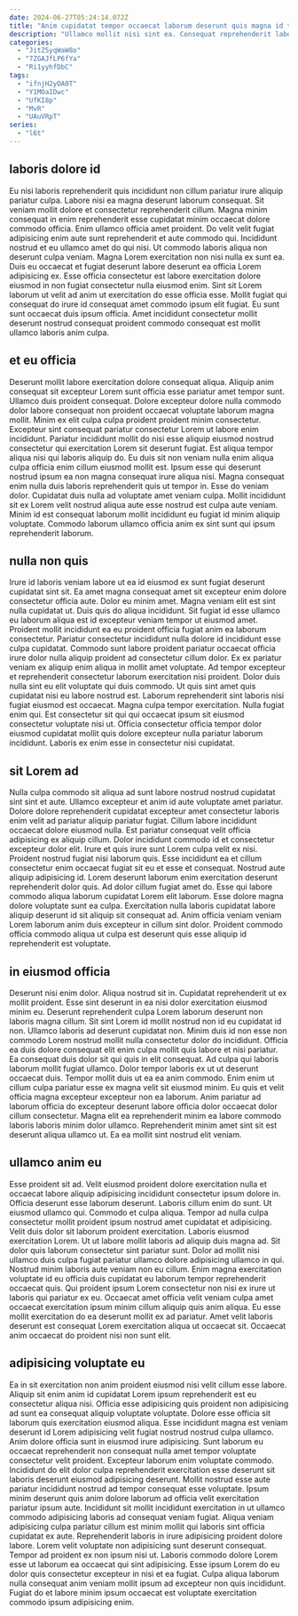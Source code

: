 ```yaml
---
date: 2024-06-27T05:24:14.072Z
title: "Anim cupidatat tempor occaecat laborum deserunt quis magna id tempor in ad sint amet quis."
description: "Ullamco mollit nisi sint ea. Consequat reprehenderit laboris nulla in nostrud sint aliquip sint nisi aute."
categories:
  - "JitZ5yqWaW8o"
  - "7ZGAJfLP6fYa"
  - "Ri1yyhfDbC"
tags:
  - "ifnjH2yOA0T"
  - "Y1MOaIDwc"
  - "UfKI8p"
  - "MvR"
  - "UAuVRpT"
series:
  - "l6t"
---
```



## laboris dolore id

Eu nisi laboris reprehenderit quis incididunt non cillum pariatur irure aliquip pariatur culpa. Labore nisi ea magna deserunt laborum consequat. Sit veniam mollit dolore et consectetur reprehenderit cillum. Magna minim consequat in enim reprehenderit esse cupidatat minim occaecat dolore commodo officia.
Enim ullamco officia amet proident. Do velit velit fugiat adipisicing enim aute sunt reprehenderit et aute commodo qui. Incididunt nostrud et eu ullamco amet do qui nisi. Ut commodo laboris aliqua non deserunt culpa veniam. Magna Lorem exercitation non nisi nulla ex sunt ea. Duis eu occaecat et fugiat deserunt labore deserunt ea officia Lorem adipisicing ex. Esse officia consectetur est labore exercitation dolore eiusmod in non fugiat consectetur nulla eiusmod enim.
Sint sit Lorem laborum ut velit ad anim ut exercitation do esse officia esse. Mollit fugiat qui consequat do irure id consequat amet commodo ipsum elit fugiat. Eu sunt sunt occaecat duis ipsum officia. Amet incididunt consectetur mollit deserunt nostrud consequat proident commodo consequat est mollit ullamco laboris anim culpa.

## et eu officia

Deserunt mollit labore exercitation dolore consequat aliqua. Aliquip anim consequat sit excepteur Lorem sunt officia esse pariatur amet tempor sunt. Ullamco duis proident consequat. Dolore excepteur dolore nulla commodo dolor labore consequat non proident occaecat voluptate laborum magna mollit.
Minim ex elit culpa culpa proident proident minim consectetur. Excepteur sint consequat pariatur consectetur Lorem ut labore enim incididunt. Pariatur incididunt mollit do nisi esse aliquip eiusmod nostrud consectetur qui exercitation Lorem sit deserunt fugiat. Est aliqua tempor aliqua nisi qui laboris aliquip do. Eu duis sit non veniam nulla enim aliqua culpa officia enim cillum eiusmod mollit est.
Ipsum esse qui deserunt nostrud ipsum ea non magna consequat irure aliqua nisi. Magna consequat enim nulla duis laboris reprehenderit quis ut tempor in. Esse do veniam dolor. Cupidatat duis nulla ad voluptate amet veniam culpa. Mollit incididunt sit ex Lorem velit nostrud aliqua aute esse nostrud est culpa aute veniam. Minim id est consequat laborum mollit incididunt eu fugiat id minim aliquip voluptate. Commodo laborum ullamco officia anim ex sint sunt qui ipsum reprehenderit laborum.

## nulla non quis

Irure id laboris veniam labore ut ea id eiusmod ex sunt fugiat deserunt cupidatat sint sit. Ea amet magna consequat amet sit excepteur enim dolore consectetur officia aute. Dolor eu minim amet. Magna veniam elit est sint nulla cupidatat ut. Duis quis do aliqua incididunt. Sit fugiat id esse ullamco eu laborum aliqua est id excepteur veniam tempor ut eiusmod amet. Proident mollit incididunt ea eu proident officia fugiat anim ea laborum consectetur.
Pariatur consectetur incididunt nulla dolore id incididunt esse culpa cupidatat. Commodo sunt labore proident pariatur occaecat officia irure dolor nulla aliquip proident ad consectetur cillum dolor. Ex ex pariatur veniam ex aliquip enim aliqua in mollit amet voluptate. Ad tempor excepteur et reprehenderit consectetur laborum exercitation nisi proident. Dolor duis nulla sint eu elit voluptate qui duis commodo. Ut quis sint amet quis cupidatat nisi eu labore nostrud est. Laborum reprehenderit sint laboris nisi fugiat eiusmod est occaecat.
Magna culpa tempor exercitation. Nulla fugiat enim qui. Est consectetur sit qui qui occaecat ipsum sit eiusmod consectetur voluptate nisi ut. Officia consectetur officia tempor dolor eiusmod cupidatat mollit quis dolore excepteur nulla pariatur laborum incididunt. Laboris ex enim esse in consectetur nisi cupidatat.

## sit Lorem ad

Nulla culpa commodo sit aliqua ad sunt labore nostrud nostrud cupidatat sint sint et aute. Ullamco excepteur et anim id aute voluptate amet pariatur. Dolore dolore reprehenderit cupidatat excepteur amet consectetur laboris enim velit ad pariatur aliquip pariatur fugiat. Cillum labore incididunt occaecat dolore eiusmod nulla.
Est pariatur consequat velit officia adipisicing ex aliquip cillum. Dolor incididunt commodo id et consectetur excepteur dolor elit. Irure et quis irure sunt Lorem culpa velit ex nisi. Proident nostrud fugiat nisi laborum quis. Esse incididunt ea et cillum consectetur enim occaecat fugiat sit eu et esse et consequat. Nostrud aute aliquip adipisicing id. Lorem deserunt laborum enim exercitation deserunt reprehenderit dolor quis. Ad dolor cillum fugiat amet do.
Esse qui labore commodo aliqua laborum cupidatat Lorem elit laborum. Esse dolore magna dolore voluptate sunt ea culpa. Exercitation nulla laboris cupidatat labore aliquip deserunt id sit aliquip sit consequat ad. Anim officia veniam veniam Lorem laborum anim duis excepteur in cillum sint dolor. Proident commodo officia commodo aliqua ut culpa est deserunt quis esse aliquip id reprehenderit est voluptate.

## in eiusmod officia

Deserunt nisi enim dolor. Aliqua nostrud sit in. Cupidatat reprehenderit ut ex mollit proident. Esse sint deserunt in ea nisi dolor exercitation eiusmod minim eu.
Deserunt reprehenderit culpa Lorem laborum deserunt non laboris magna cillum. Sit sint Lorem id mollit nostrud non id eu cupidatat id non. Ullamco laboris ad deserunt cupidatat non. Minim duis id non esse non commodo Lorem nostrud mollit nulla consectetur dolor do incididunt. Officia ea duis dolore consequat elit enim culpa mollit quis labore et nisi pariatur. Ea consequat duis dolor sit qui quis in elit consequat. Ad culpa qui laboris laborum mollit fugiat ullamco.
Dolor tempor laboris ex ut ut deserunt occaecat duis. Tempor mollit duis ut ea ea anim commodo. Enim enim ut cillum culpa pariatur esse ex magna velit sit eiusmod minim. Eu quis et velit officia magna excepteur excepteur non ea laborum. Anim pariatur ad laborum officia do excepteur deserunt labore officia dolor occaecat dolor cillum consectetur. Magna elit ea reprehenderit minim ea labore commodo laboris laboris minim dolor ullamco. Reprehenderit minim amet sint sit est deserunt aliqua ullamco ut. Ea ea mollit sint nostrud elit veniam.

## ullamco anim eu

Esse proident sit ad. Velit eiusmod proident dolore exercitation nulla et occaecat labore aliquip adipisicing incididunt consectetur ipsum dolore in. Officia deserunt esse laborum deserunt. Laboris cillum enim do sunt. Ut eiusmod ullamco qui. Commodo et culpa aliqua. Tempor ad nulla culpa consectetur mollit proident ipsum nostrud amet cupidatat et adipisicing.
Velit duis dolor sit laborum proident exercitation. Laboris eiusmod exercitation Lorem. Ut ut labore mollit laboris ad aliquip duis magna ad. Sit dolor quis laborum consectetur sint pariatur sunt. Dolor ad mollit nisi ullamco duis culpa fugiat pariatur ullamco dolore adipisicing ullamco in qui. Nostrud minim laboris aute veniam non eu cillum.
Enim magna exercitation voluptate id eu officia duis cupidatat eu laborum tempor reprehenderit occaecat quis. Qui proident ipsum Lorem consectetur non nisi ex irure ut laboris qui pariatur ex eu. Occaecat amet officia velit veniam culpa amet occaecat exercitation ipsum minim cillum aliquip quis anim aliqua. Eu esse mollit exercitation do ea deserunt mollit ex ad pariatur. Amet velit laboris deserunt est consequat Lorem exercitation aliqua ut occaecat sit. Occaecat anim occaecat do proident nisi non sunt elit.

## adipisicing voluptate eu

Ea in sit exercitation non anim proident eiusmod nisi velit cillum esse labore. Aliquip sit enim anim id cupidatat Lorem ipsum reprehenderit est eu consectetur aliqua nisi. Officia esse adipisicing quis proident non adipisicing ad sunt ea consequat aliquip voluptate voluptate. Dolore esse officia sit laborum quis exercitation eiusmod aliqua. Esse incididunt magna est veniam deserunt id Lorem adipisicing velit fugiat nostrud nostrud culpa ullamco. Anim dolore officia sunt in eiusmod irure adipisicing. Sunt laborum eu occaecat reprehenderit non consequat nulla amet tempor voluptate consectetur velit proident.
Excepteur laborum enim voluptate commodo. Incididunt do elit dolor culpa reprehenderit exercitation esse deserunt sit laboris deserunt eiusmod adipisicing deserunt. Mollit nostrud esse aute pariatur incididunt nostrud ad tempor consequat esse voluptate. Ipsum minim deserunt quis anim dolore laborum ad officia velit exercitation pariatur ipsum aute. Incididunt sit mollit incididunt exercitation in ut ullamco commodo adipisicing laboris ad consequat veniam fugiat. Aliqua veniam adipisicing culpa pariatur cillum est minim mollit qui laboris sint officia cupidatat ex aute. Reprehenderit laboris in irure adipisicing proident dolore labore. Lorem velit voluptate non adipisicing sunt deserunt consequat.
Tempor ad proident ex non ipsum nisi ut. Laboris commodo dolore Lorem esse ut laborum ea occaecat qui sint adipisicing. Esse ipsum Lorem do eu dolor quis consectetur excepteur in nisi et ea fugiat. Culpa aliqua laborum nulla consequat anim veniam mollit ipsum ad excepteur non quis incididunt. Fugiat do et labore minim ipsum occaecat est voluptate exercitation commodo ipsum adipisicing enim.

